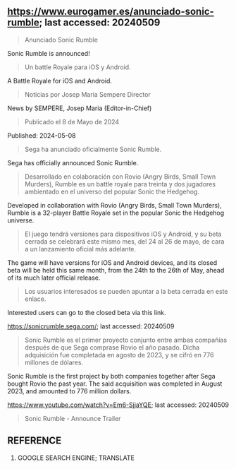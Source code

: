 ## https://www.eurogamer.es/anunciado-sonic-rumble; last accessed: 20240509

> Anunciado Sonic Rumble

Sonic Rumble is announced!

> Un battle Royale para iOS y Android.

A Battle Royale for iOS and Android.

> Noticias por Josep Maria Sempere Director

News by SEMPERE, Josep Maria (Editor-in-Chief)

> Publicado el 8 de Mayo de 2024

Published: 2024-05-08

> Sega ha anunciado oficialmente Sonic Rumble.

Sega has officially announced Sonic Rumble.

> Desarrollado en colaboración con Rovio (Angry Birds, Small Town Murders), Rumble es un battle royale para treinta y dos jugadores ambientado en el universo del popular Sonic the Hedgehog.

Developed in collaboration with Rovio (Angry Birds, Small Town Murders), Rumble is a 32-player Battle Royale set in the popular Sonic the Hedgehog universe.

> El juego tendrá versiones para dispositivos iOS y Android, y su beta cerrada se celebrará este mismo mes, del 24 al 26 de mayo, de cara a un lanzamiento oficial más adelante.

The game will have versions for iOS and Android devices, and its closed beta will be held this same month, from the 24th to the 26th of May, ahead of its much later official release.

> Los usuarios interesados se pueden apuntar a la beta cerrada en este enlace.

Interested users can go to the closed beta via this link.

https://sonicrumble.sega.com/; last accessed: 20240509

> Sonic Rumble es el primer proyecto conjunto entre ambas compañías después de que Sega comprase Rovio el año pasado. Dicha adquisición fue completada en agosto de 2023, y se cifró en 776 millones de dólares. 

Sonic Rumble is the first project by both companies together after Sega bought Rovio the past year. The said acquisition was completed in August 2023, and amounted to 776 million dollars. 

https://www.youtube.com/watch?v=Em6-SjjaYQE; last accessed: 20240509

> Sonic Rumble - Announce Trailer 

## REFERENCE

1) GOOGLE SEARCH ENGINE; TRANSLATE